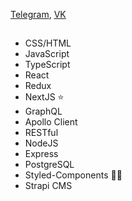 [Telegram](https://t.me/acopalypse 'https://t.me/acopalypse'), [VK](https://vk.com/dumasa 'https://vk.com/dumasa')

## 
- CSS/HTML
- JavaScript
- TypeScript
- React
- Redux
- NextJS ⭐️
- GraphQL
- Apollo Client
- RESTful
- NodeJS
- Express
- PostgreSQL
- Styled-Components 💅🏾
- Strapi CMS
